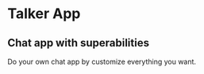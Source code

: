 # Talker App

## Chat app with superabilities

Do your own chat app by customize everything you want.
